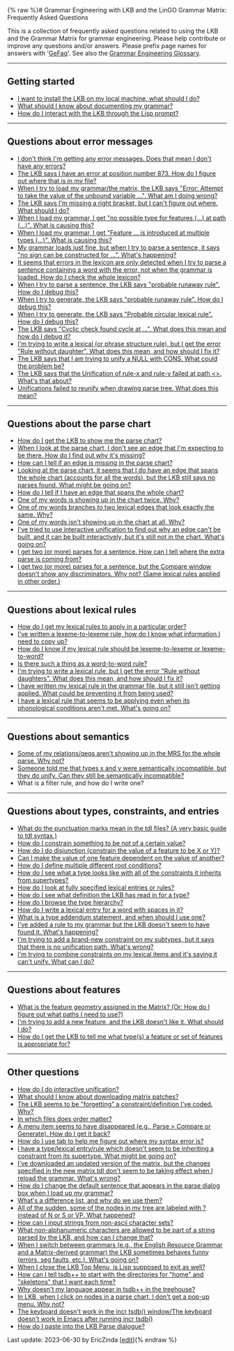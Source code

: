 {% raw %}# Grammar Engineering with LKB and the LinGO Grammar Matrix: Frequently Asked Questions

This is a collection of frequently asked questions related to using the
LKB and the Grammar Matrix for grammar engineering. Please help
contribute or improve any questions and/or answers. Please prefix page
names for answers with '[GeFaq](https://delph-in.github.io/docs/garage/GeFaq)'. See also the [Grammar
Engineering Glossary](/GeGlossary).

* * *

## Getting started

- [I want to install the LKB on my local machine, what should I
do?](https://delph-in.github.io/docs/matrix/GeFaqLkbInstallation)
- [What should I know about documenting my
grammar?](https://delph-in.github.io/docs/matrix/GeFaqGrammarDocumentation)
- [How do I interact with the LKB through the Lisp
prompt?](https://delph-in.github.io/docs/matrix/GeFaqLispPromptTips)

* * *

## Questions about error messages

- [I don't think I'm getting any error messages. Does that mean I
don't have any errors?](https://delph-in.github.io/docs/matrix/GeFaqNoError)
- [The LKB says I have an error at position number 873. How do I
figure out where that is in my file?](https://delph-in.github.io/docs/matrix/GeFaqLoadScript)
- [When I try to load my grammar/the matrix, the LKB says "Error:
Attempt to take the value of the unbound variable ...". What am I
doing wrong?](https://delph-in.github.io/docs/matrix/GeFaqGotoChar)
- [The LKB says I'm missing a right bracket, but I can't figure out
where. What should I do?](https://delph-in.github.io/docs/matrix/GeFaqRightBracket)
- [When I load my grammar, I get "no possible type for features (...)
at path (...)". What is causing this?](https://delph-in.github.io/docs/matrix/GeFaqNoPossibleType)
- [When I load my grammar, I get "Feature ... is introduced at
multiple types (...)". What is causing this?](https://delph-in.github.io/docs/matrix/GeFaqFeatureMultiType)
- [My grammar loads just fine, but when I try to parse a sentence, it
says "no sign can be constructed for ...". What's
happening?](https://delph-in.github.io/docs/matrix/GeFaqNoSign)
- [It seems that errors in the lexicon are only detected when I try to
parse a sentence containing a word with the error, not when the
grammar is loaded. How do I check the whole
lexicon?]()
- [When I try to parse a sentence, the LKB says "probable runaway
rule". How do I debug this?](https://delph-in.github.io/docs/matrix/GeFaqRunawayRule1)
- [When I try to generate, the LKB says "probable runaway rule". How
do I debug this?](https://delph-in.github.io/docs/matrix/GeFaqRunawayRule2)
- [When I try to generate, the LKB says "Probable circular lexical
rule". How do I debug this?](https://delph-in.github.io/docs/matrix/GeFaqCircularLexRule)
- [The LKB says "Cyclic check found cycle at ...". What does this mean
and how do I debug it?](https://delph-in.github.io/docs/matrix/GeFaqCyclicCheck)
- [I'm trying to write a lexical (or phrase structure rule), but I get
the error "Rule without daughter". What does this mean, and how
should I fix it?](https://delph-in.github.io/docs/matrix/GeFaqRuleWithoutDaughter)
- [The LKB says that I am trying to unify a NULL with CONS. What could
the problem be?]()
- [The LKB says that the Unification of rule-x and rule-y failed at
path &lt;&gt;. What's that about?]()
- [Unifications failed to reunify when drawing parse tree. What does
this mean?]()

* * *

## Questions about the parse chart

- [How do I get the LKB to show me the parse chart?](https://delph-in.github.io/docs/matrix/GeFaqShowChart)
- [When I look at the parse chart, I don't see an edge that I'm
expecting to be there. How do I find out why it's
missing?](https://delph-in.github.io/docs/matrix/GeFaqMissingEdge)
- [How can I tell if an edge is missing in the parse
chart?](https://delph-in.github.io/docs/matrix/GeFaqMissingHowTo)
- [Looking at the parse chart, it seems that I do have an edge that
spans the whole chart (accounts for all the words), but the LKB
still says no parses found. What might be going on?](https://delph-in.github.io/docs/matrix/GeFaqRootFail)
- [How do I tell if I have an edge that spans the whole
chart?](https://delph-in.github.io/docs/matrix/GeFaqSpanningEdge)
- [One of my words is showing up in the chart twice.
Why?](https://delph-in.github.io/docs/matrix/GeFaqChartTwice)
- [One of my words branches to two lexical edges that look exactly the
same. Why?]()
- [One of my words isn't showing up in the chart at all.
Why?]()
- [I've tried to use interactive unification to find out why an edge
can't be built, and it can be built interactively, but it's still
not in the chart. What's going on?](https://delph-in.github.io/docs/matrix/GeFaqUnifySurprise)
- [I get two (or more) parses for a sentence. How can I tell where the
extra parse is coming from?]()
- [I get two (or more) parses for a sentence, but the Compare window
doesn't show any discriminators. Why not? (Same lexical rules
applied in other order.)]()

* * *

## Questions about lexical rules

- [How do I get my lexical rules to apply in a particular
order?]()
- [I've written a lexeme-to-lexeme rule, how do I know what
information I need to copy up?]()
- [How do I know if my lexical rule should be lexeme-to-lexeme or
lexeme-to-word?]()
- [Is there such a thing as a word-to-word
rule?]()
- [I'm trying to write a lexical rule, but I get the error "Rule
without daughters". What does this mean, and how should I fix
it?](https://delph-in.github.io/docs/matrix/GeFaqRuleWithoutDaughters)
- [I have written my lexical rule in the grammar file, but it still
isn't getting applied. What could be preventing it from being
used?](https://delph-in.github.io/docs/matrix/GeFaqNoEntry2)
- [I have a lexical rule that seems to be applying even when its
phonological conditions aren't met. What's going
on?](https://delph-in.github.io/docs/matrix/GeFaqOverApplicationLexRule)

* * *

## Questions about semantics

- [Some of my relations/qeqs aren't showing up in the MRS for the
whole parse. Why not?](https://delph-in.github.io/docs/matrix/GeFaqMissingRels)
- [Someone told me that types x and y were semantically incompatible,
but they do unify. Can they still be semantically
incompatible?]()
- What is a filter rule, and how do I write one?

* * *

## Questions about types, constraints, and entries

- [What do the punctuation marks mean in the tdl files? (A very basic
guide to tdl syntax.)](https://delph-in.github.io/docs/matrix/GeFaqTdlSyntax)
- [How do I constrain something to be not of a certain
value?](https://delph-in.github.io/docs/matrix/GeFaqNegValue)
- [How do I do disjunction (constrain the value of a feature to be X
or Y)?](https://delph-in.github.io/docs/matrix/GeFaqDisjunctiveValue)
- [Can I make the value of one feature dependent on the value of
another?](https://delph-in.github.io/docs/matrix/GeFaqDistributedDisjunction)
- [How do I define multiple different root
conditions?]()
- [How do I see what a type looks like with all of the constraints it
inherits from supertypes?](https://delph-in.github.io/docs/matrix/GeFaqExpandedType)
- [How do I look at fully specified lexical entries or
rules?](https://delph-in.github.io/docs/matrix/GeFaqViewEntry)
- [How do I see what definition the LKB has read in for a
type?](https://delph-in.github.io/docs/matrix/GeFaqViewType)
- [How do I browse the type hierarchy?](https://delph-in.github.io/docs/matrix/GeFaqViewHierarchy)
- [How do I write a lexical entry for a word with spaces in
it?]()
- [What is a type addendum statement, and when should I use
one?](https://delph-in.github.io/docs/matrix/GeFaqTypeAddendum)
- [I've added a rule to my grammar but the LKB doesn't seem to have
found it. What's happening?](https://delph-in.github.io/docs/matrix/GeFaqNoRule)
- [I'm trying to add a brand-new constraint on my subtypes, but it
says that there is no unification path. What's
wrong?]()
- [I'm trying to combine constraints on my lexical items and it's
saying it can't unify. What can I do?]()

* * *

## Questions about features

- [What is the feature geometry assigned in the Matrix? (Or: How do I
figure out what paths I need to use?)](https://delph-in.github.io/docs/matrix/GeFaqFeatureGeometry)
- [I'm trying to add a new feature, and the LKB doesn't like it. What
should I do?](https://delph-in.github.io/docs/matrix/GeFaqNewFeature)
- [How do I get the LKB to tell me what type(s) a feature or set of
features is appropriate for?](https://delph-in.github.io/docs/matrix/GeFaqFindTypeForFeatures)

* * *

## Other questions

- [How do I do interactive unification?](https://delph-in.github.io/docs/matrix/GeFaqInteractiveUnify)
- [What should I know about downloading matrix
patches?]()
- [The LKB seems to be "forgetting" a constraint/definition I've
coded. Why?](https://delph-in.github.io/docs/matrix/GeFaqForgottenConstraint)
- [In which files does order matter?](https://delph-in.github.io/docs/matrix/GeFaqOrderMatters)
- [A menu item seems to have disappeared (e.g., Parse &gt; Compare or
Generate). How do I get it back?](https://delph-in.github.io/docs/matrix/GeFaqExpandMenu)
- [How do I use tab to help me figure out where my syntax error
is?](https://delph-in.github.io/docs/matrix/GeFaqTabIndentation)
- [I have a type/lexical entry/rule which doesn't seem to be
inheriting a constraint from its supertype. What might be going
on?](https://delph-in.github.io/docs/matrix/GeFaqConfusingTypo)
- [I've downloaded an updated version of the matrix, but the changes
specified in the new matrix.tdl don't seem to be taking effect when
I reload the grammar. What's wrong?](https://delph-in.github.io/docs/matrix/GeFaqTdlTxt)
- [How do I change the default sentence that appears in the parse
dialog box when I load up my grammar?]()
- [What's a difference list, and why do we use them?](https://delph-in.github.io/docs/matrix/GeFaqDiffList)
- [All of the sudden, some of the nodes in my tree are labeled with ?
instead of N or S or VP. What happened?]()
- [How can I input strings from non-ascii character
sets?](https://delph-in.github.io/docs/matrix/GeFaqUnicodeInput)
- [What non-alphanumeric characters are allowed to be part of a string
parsed by the LKB, and how can I change that?](https://delph-in.github.io/docs/matrix/GeFaqNonAlpha)
- [When I switch between grammars (e.g., the English Resource Grammar
and a Matrix-derived grammar) the LKB sometimes behaves funny
(errors, seg faults, etc.). What's going
on?](https://delph-in.github.io/docs/matrix/GeFaqSwitchingGrammars)
- [When I close the LKB Top Menu, is Lisp supposed to exit as
well?](https://delph-in.github.io/docs/matrix/GeFaqClickX)
- [How can I tell tsdb++ to start with the directories for "home" and
"skeletons" that I want each time?](https://delph-in.github.io/docs/tools/GeFaqTsdbRc)
- [Why doesn't my language appear in tsdb++ in the
treehouse?]()
- [In LKB, when I click on nodes in a parse chart, I don't get a
pop-up menu. Why not?]()
- [The keyboard doesn't work in the incr tsdb() window/The keyboard
doesn't work in Emacs after running incr
tsdb()](https://delph-in.github.io/docs/matrix/GeFaqKeyboardNotWorking)
- [How do I paste into the LKB Parse dialogue?](https://delph-in.github.io/docs/matrix/GeFaqPasteShortcut)

Last update: 2023-06-30 by EricZinda [[edit](https://github.com/delph-in/docs/wiki/GrammarEngineeringFAQ/_edit)]{% endraw %}